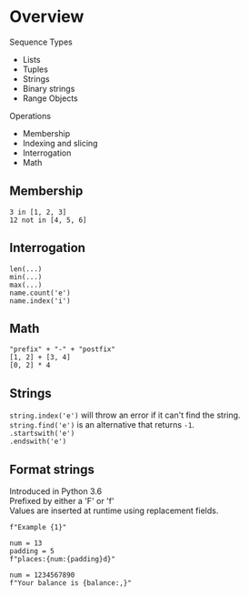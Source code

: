 # Overview

Sequence Types
- Lists
- Tuples
- Strings
- Binary strings
- Range Objects

Operations
- Membership
- Indexing and slicing
- Interrogation
- Math

## Membership
```
3 in [1, 2, 3]
12 not in [4, 5, 6]
```

## Interrogation
```
len(...)
min(...)
max(...)
name.count('e')
name.index('i')
```

## Math
```
"prefix" + "-" + "postfix"
[1, 2] + [3, 4]
[0, 2] * 4
```

## Strings
`string.index('e')` will throw an error if it can't find the string.  
`string.find('e')` is an alternative that returns `-1`.  
`.startswith('e')`  
`.endswith('e')`  

## Format strings
Introduced in Python 3.6  
Prefixed by either a 'F' or 'f'  
Values are inserted at runtime using replacement fields.  
```
f"Example {1}"

num = 13
padding = 5
f"places:{num:{padding}d}"

num = 1234567890
f"Your balance is {balance:,}"
```
